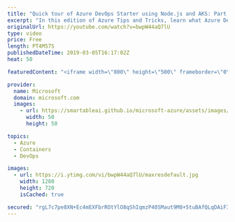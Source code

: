 ```yaml
---
title: "Quick tour of Azure DevOps Starter using Node.js and AKS: Part 1 | Azure Tips and Tricks"
excerpt: "In this edition of Azure Tips and Tricks, learn what Azure DevOps Starter, formerly known as Azure DevOps Projects, are and how to use them with Node.js and Azure Kubernetes Service. In part 1, you’ll learn how Azure DevOps Starter makes it easy for you to create and build deployments.  For more tips"
originalUrl: https://youtube.com/watch?v=bwpW44aQ7lU
type: video
price: Free
length: PT4M57S
publishedDateTime: 2019-03-05T16:17:02Z
heat: 50

featuredContent: "<iframe width=\"800\" height=\"500\" frameborder=\"0\" src=\"https://www.youtube.com/embed/bwpW44aQ7lU\" allow=\"accelerometer; autoplay; encrypted-media; gyroscope; picture-in-picture\" allowfullscreen></iframe>"

provider:
  name: Microsoft
  domain: microsoft.com
  images:
    - url: https://smartableai.github.io/microsoft-azure/assets/images/organizations/microsoft.com-50x50.jpg
      width: 50
      height: 50

topics:
  - Azure
  - Containers
  - DevOps

images:
  - url: https://i.ytimg.com/vi/bwpW44aQ7lU/maxresdefault.jpg
    width: 1280
    height: 720
    isCached: true

secured: "rgL7c7pe8XN+Ec4mEXFbrROtYlO8qShIqmzP40SMaut9M8+5tuBAfQLqDAiF3eHiO5JmucUWTpjRlu/chQU98iDWI5DjPGhiVYNkQJlj4hLLvel6aG08L0adT48FrNr9lvSw71ln8gbDdWEIszgmHIl53KwKH1fsCvtCe1ydppY0vj380sjw5VXqIn4aCcK9PTz19b5wV0v8Yluss19m3ga305v/URCVgw8XvoqmDhXA4TWttKnqiv74PO5qp6MN1ltWZ1yLh5fjPYnTvhy/BSWftCJXi7+QqvfhidTbs3HdfngofMrgDTlTRyXqbyiKTi72GPzvgO06fBV4dT9F/s9Njrat9OX2jKQr/Xmmrbs0duGfQiw+QCNqgD6OfxYmuGanoPYYphr1k/xsq0joKNRF+TCVHPdVqvXJYJPwOt8=;pwcZLlJwHZ7NuzWYB0Doyw=="
---
```


